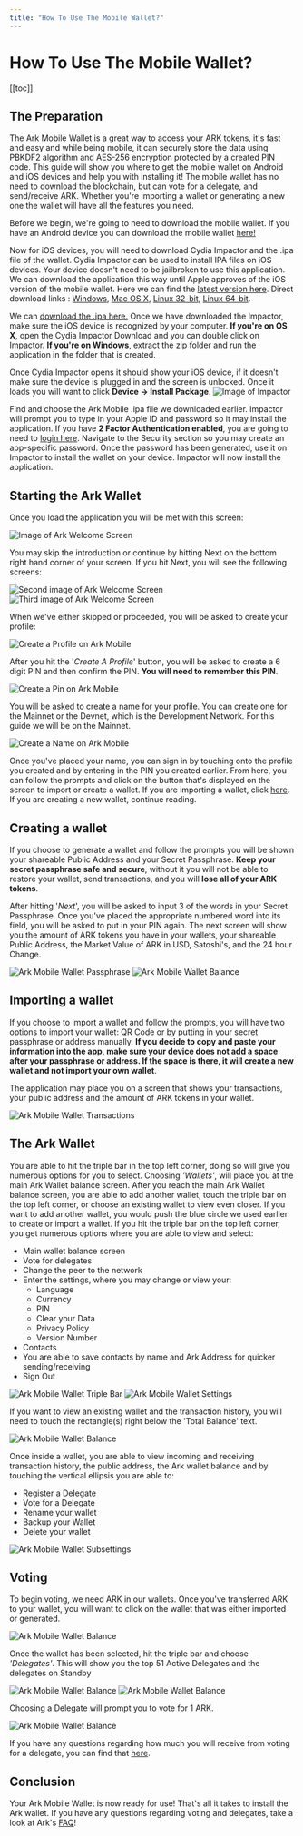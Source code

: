 ```yaml
---
title: "How To Use The Mobile Wallet?"
---
```


# How To Use The Mobile Wallet?

[[toc]]

## The Preparation

The Ark Mobile Wallet is a great way to access your ARK tokens, it's fast and easy and while being mobile, it can securely store the data using PBKDF2 algorithm and AES-256 encryption protected by a created PIN code. This guide will show you where to get the mobile wallet on Android and iOS devices and help you with installing it! The mobile wallet has no need to download the blockchain, but can vote for a delegate, and send/receive ARK. Whether you're importing a wallet or generating a new one the wallet will have all the features you need.

Before we begin, we're going to need to download the mobile wallet. If you have an Android device you can download the mobile wallet [here!](https://play.google.com/store/apps/details?id=io.ark.wallet.mobile&hl=en_US)

Now for iOS devices, you will need to download Cydia Impactor and the .ipa file of the wallet. Cydia Impactor can be used to install IPA files on iOS devices. Your device doesn't need to be jailbroken to use this application. We can download the application this way until Apple approves of the iOS version of the mobile wallet. Here we can find the [latest version here](http://www.cydiaimpactor.com/). Direct download links : [Windows](https://cydia.saurik.com/api/latest/2), [Mac OS X](https://cydia.saurik.com/api/latest/1),  [Linux 32-bit](https://cydia.saurik.com/api/latest/4), [Linux 64-bit](https://cydia.saurik.com/api/latest/5).

We can [download the .ipa here.](https://github.com/vmunich/ark-mobile/blob/master/Ark%20Mobile%201.1%202018-04-09%2011-10-58.ipa) Once we have downloaded the Impactor, make sure the iOS device is recognized by your computer. **If you're on OS X**, open the Cydia Impactor Download and you can double click on Impactor. **If you're on Windows**, extract the zip folder and run the application in the folder that is created.

Once Cydia Impactor opens it should show your iOS device, if it doesn't make sure the device is plugged in and the screen is unlocked. Once it loads you will want to click **Device -> Install Package**.
![Image of Impactor](./assets/how-to-use-the-mobile-wallet/impactor.png)

Find and choose the Ark Mobile .ipa file we downloaded earlier. Impactor will prompt you to type in your Apple ID and password so it may install the application. If you have **2 Factor Authentication enabled**, you are going to need to [login here](https://appleid.apple.com/#!&page=signin). Navigate to the Security section so you may create an app-specific password. Once the password has been generated, use it on Impactor to install the wallet on your device. Impactor will now install the application.

## Starting the Ark Wallet

Once you load the application you will be met with this screen:

![Image of Ark Welcome Screen](./assets/how-to-use-the-mobile-wallet/arkWallet.png)

You may skip the introduction or continue by hitting Next on the bottom right hand corner of your screen. If you hit Next, you will see the following screens:

![Second image of Ark Welcome Screen](./assets/how-to-use-the-mobile-wallet/arkWallet2.png)       ![Third image of Ark Welcome Screen](./assets/how-to-use-the-mobile-wallet/arkWallet3.png)

When we've either skipped or proceeded, you will be asked to create your profile:

![Create a Profile on Ark Mobile](./assets/how-to-use-the-mobile-wallet/arkWallet4.png)

After you hit the '*Create A Profile*' button, you will be asked to create a 6 digit PIN and then confirm the PIN.
**You will need to remember this PIN**.

![Create a Pin on Ark Mobile](./assets/how-to-use-the-mobile-wallet/arkWallet5.png)

You will be asked to create a name for your profile. You can create one for the Mainnet or the Devnet, which is the Development Network. For this guide we will be on the Mainnet.

![Create a Name on Ark Mobile](./assets/how-to-use-the-mobile-wallet/arkWallet6.png)

Once you've placed your name, you can sign in by touching onto the profile you created and by entering in the PIN you created earlier. From here, you can follow the prompts and click on the button that's displayed on the screen to import or create a wallet. If you are importing a wallet, click [here](#importWallet). If you are creating a new wallet, continue reading.

## Creating a wallet

If you choose to generate a wallet and follow the prompts you will be shown your shareable Public Address and your Secret Passphrase. **Keep your secret passphrase safe and secure**, without it you will not be able to restore your wallet, send transactions, and you will **lose all of your ARK tokens**.

After hitting '*Next*', you will be asked to input 3 of the words in your Secret Passphrase. Once you've placed the appropriate numbered word into its field, you will be asked to put in your PIN again. The next screen will show you the amount of ARK tokens you have in your wallets, your shareable Public Address, the Market Value of ARK in USD, Satoshi's, and the 24 hour Change.

![Ark Mobile Wallet Passphrase](./assets/how-to-use-the-mobile-wallet/arkWallet8.png)             ![Ark Mobile Wallet Balance](./assets/how-to-use-the-mobile-wallet/arkWallet9.png)

## Importing a wallet

If you choose to import a wallet and follow the prompts, you will have two options to import your wallet: QR Code or by putting in your secret passphrase or address manually.
**If you decide to copy and paste your information into the app, make sure your device does not add a space after your passphrase or address. If the space is there, it will create a new wallet and not import your own wallet**.

The application may place you on a screen that shows your transactions, your public address and the amount of ARK tokens in your wallet.

![Ark Mobile Wallet Transactions](./assets/how-to-use-the-mobile-wallet/arkWallet10.png)

## The Ark Wallet

You are able to hit the triple bar in the top left corner, doing so will give you numerous options for you to select. Choosing *'Wallets'*, will place you at the main Ark Wallet balance screen. After you reach the main Ark Wallet balance screen, you are able to add another wallet, touch the triple bar on the top left corner, or choose an existing wallet to view even closer.
If you want to add another wallet, you would push the blue circle we used earlier to create or import a wallet.
If you hit the triple bar on the top left corner, you get numerous options where you are able to view and select:
- Main wallet balance screen
- Vote for delegates
- Change the peer to the network
- Enter the settings, where you may change or view your:
  - Language
  - Currency
  - PIN
  - Clear your Data
  - Privacy Policy
  - Version Number
 - Contacts
  - You are able to save contacts by name and Ark Address for quicker sending/receiving
 - Sign Out

![Ark Mobile Wallet Triple Bar](./assets/how-to-use-the-mobile-wallet/arkWallet13.png)            ![Ark Mobile Wallet Settings](./assets/how-to-use-the-mobile-wallet/arkWallet12.png)

If you want to view an existing wallet and the transaction history, you will need to touch the rectangle(s) right below the 'Total Balance' text.

![Ark Mobile Wallet Balance](./assets/how-to-use-the-mobile-wallet/arkWallet14.png)

Once inside a wallet, you are able to view incoming and receiving transaction history, the public address, the Ark wallet balance and by touching the vertical ellipsis you are able to:
- Register a Delegate
- Vote for a Delegate
- Rename your wallet
- Backup your Wallet
- Delete your wallet

![Ark Mobile Wallet Subsettings](./assets/how-to-use-the-mobile-wallet/arkWallet15.png)

## Voting

To begin voting, we need ARK in our wallets. Once you've transferred ARK to your wallet, you will want to click on the wallet that was either imported or generated.

![Ark Mobile Wallet Balance](./assets/how-to-use-the-mobile-wallet/arkWallet14.png)

Once the wallet has been selected, hit the triple bar and choose *'Delegates'*. This will show you the top 51 Active Delegates and the delegates on Standby

![Ark Mobile Wallet Balance](./assets/how-to-use-the-mobile-wallet/arkWallet16.png)               ![Ark Mobile Wallet Balance](./assets/how-to-use-the-mobile-wallet/arkWallet17.png)

Choosing a Delegate will prompt you to vote for 1 ARK.

![Ark Mobile Wallet Balance](./assets/how-to-use-the-mobile-wallet/arkWallet18.png)

If you have any questions regarding how much you will receive from voting for a delegate, you can find that [here](http://calculator.reconnico.com/).

## Conclusion

Your Ark Mobile Wallet is now ready for use! That's all it takes to install the Ark wallet. If you have any questions regarding voting and delegates, take a look at Ark's [FAQ](https://blog.ark.io/ark-frequently-asked-questions-faq-bcb90a0537cc)!
